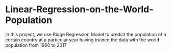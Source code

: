 # Linear-Regression-on-the-World-Population
In this project, we use Ridge Regression Model to predict the population of a certain country at a particular year having trained the data with the world population from 1960 to 2017
